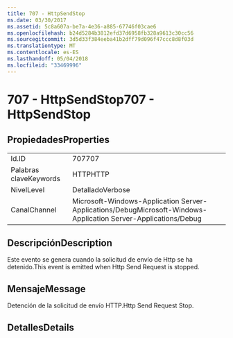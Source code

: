 ```yaml
---
title: 707 - HttpSendStop
ms.date: 03/30/2017
ms.assetid: 5c8a607a-be7a-4e36-a885-67746f03cae6
ms.openlocfilehash: b24d5284b3812efd37d6958fb328a9613c30cc56
ms.sourcegitcommit: 3d5d33f384eeba41b2dff79d096f47ccc8d8f03d
ms.translationtype: MT
ms.contentlocale: es-ES
ms.lasthandoff: 05/04/2018
ms.locfileid: "33469996"
---
```

# <a name="707---httpsendstop"></a><span data-ttu-id="5a380-102">707 - HttpSendStop</span><span class="sxs-lookup"><span data-stu-id="5a380-102">707 - HttpSendStop</span></span>
## <a name="properties"></a><span data-ttu-id="5a380-103">Propiedades</span><span class="sxs-lookup"><span data-stu-id="5a380-103">Properties</span></span>  
  
|||  
|-|-|  
|<span data-ttu-id="5a380-104">Id.</span><span class="sxs-lookup"><span data-stu-id="5a380-104">ID</span></span>|<span data-ttu-id="5a380-105">707</span><span class="sxs-lookup"><span data-stu-id="5a380-105">707</span></span>|  
|<span data-ttu-id="5a380-106">Palabras clave</span><span class="sxs-lookup"><span data-stu-id="5a380-106">Keywords</span></span>|<span data-ttu-id="5a380-107">HTTP</span><span class="sxs-lookup"><span data-stu-id="5a380-107">HTTP</span></span>|  
|<span data-ttu-id="5a380-108">Nivel</span><span class="sxs-lookup"><span data-stu-id="5a380-108">Level</span></span>|<span data-ttu-id="5a380-109">Detallado</span><span class="sxs-lookup"><span data-stu-id="5a380-109">Verbose</span></span>|  
|<span data-ttu-id="5a380-110">Canal</span><span class="sxs-lookup"><span data-stu-id="5a380-110">Channel</span></span>|<span data-ttu-id="5a380-111">Microsoft-Windows-Application Server-Applications/Debug</span><span class="sxs-lookup"><span data-stu-id="5a380-111">Microsoft-Windows-Application Server-Applications/Debug</span></span>|  
  
## <a name="description"></a><span data-ttu-id="5a380-112">Descripción</span><span class="sxs-lookup"><span data-stu-id="5a380-112">Description</span></span>  
 <span data-ttu-id="5a380-113">Este evento se genera cuando la solicitud de envío de Http se ha detenido.</span><span class="sxs-lookup"><span data-stu-id="5a380-113">This event is emitted when Http Send Request is stopped.</span></span>  
  
## <a name="message"></a><span data-ttu-id="5a380-114">Mensaje</span><span class="sxs-lookup"><span data-stu-id="5a380-114">Message</span></span>  
 <span data-ttu-id="5a380-115">Detención de la solicitud de envío HTTP.</span><span class="sxs-lookup"><span data-stu-id="5a380-115">Http Send Request Stop.</span></span>  
  
## <a name="details"></a><span data-ttu-id="5a380-116">Detalles</span><span class="sxs-lookup"><span data-stu-id="5a380-116">Details</span></span>
